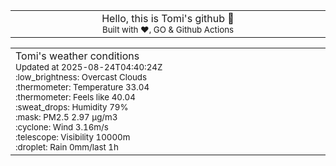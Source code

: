 
<div align="center">
<table>
<tbody>
<td align="center">
<img width="2000" height="0"><br>
Hello, this is Tomi's github 👋<br>
<sup>Built with ❤️, GO & Github Actions</sup><br>
<img width="2000" height="0">
</td>
</tbody>
</table>
</div>
<table>
<tbody>
<td align="left">
<img width="2000" height="0"><br>
Tomi's weather conditions<br>
<sup>Updated at 2025-08-24T04:40:24Z</sup><br>
<sup>:low_brightness: Overcast Clouds</sup><br>
<sup>:thermometer: Temperature 33.04 </sup><br>
<sup>:thermometer: Feels like 40.04</sup><br>
<sup>:sweat_drops: Humidity 79%</sup><br>
<sup>:mask: PM2.5 2.97 μg/m3</sup><br>
<sup>:cyclone: Wind 3.16m/s </sup><br>
<sup>:telescope: Visibility 10000m </sup><br>
<sup>:droplet: Rain 0mm/last 1h </sup><br>
<img width="2000" height="0">
</td>
<td align="left">
<img width="2000" height="0"><br>
<br>
<img width="2000" height="0">
</td>
</tbody>
</table>
</div>
    